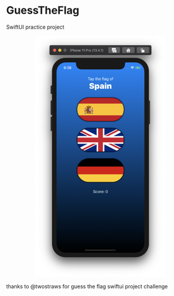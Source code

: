 # GuessTheFlag
SwiftUI practice project

<p align="center">
  <img src="main.png" width="350" title="main page">
</p>

thanks to @twostraws for guess the flag swiftui project challenge
